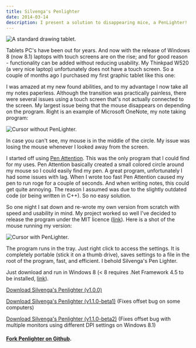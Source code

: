 ```yaml
---
title: Silvenga's Penlighter
date: 2014-03-14
description: I present a solution to disappearing mice, a PenLighter!
---
```


![A standard drawing tablet.](/posts/archive/content/images/2014/Mar/tablet_use_bamboo.jpg)

Tablets PC's have been out for years. And now with the release of Windows 8 (now 8.1) laptops with touch screens are on the rise; and for good reason - functionality can be added without reducing usability. My Thinkpad W520 (a very nice laptop) unfortunately does not have a touch screen. So a couple of months ago I purchased my first graphic tablet like this one:

I was amazed at my new found abilities, and to my advantage I now take all my notes paperless. Although the transition was practically painless, there were several issues using a touch screen that's not actually connected to the screen. My largest issue being that the mouse disappears on depending on the program. Right is an example of Microsoft OneNote, my note taking program:

![Cursor without PenLighter.](/posts/archive/content/images/2014/Jun/2014-06-21_21-27-47.png)

In case you can't see, my mouse is in the middle of the circle. My issue was losing the mouse whenever I looked away from the screen.

I started off using [Pen Attention](http://www.math.uaa.alaska.edu/~afkjm/PenAttention/). This was the only program that I could find for my uses. Pen Attention basically created a small colored circle around my mouse so I could easily find my pen. A great program, unfortunately I had some issues with lag. When I wrote too fast Pen Attention caused my pen to run roge for a couple of seconds. And when writing notes, this could get quite annoying. The reason I assumed was due to the slightly outdated code (or being written in C++). So no easy solution.

So one night I sat down and re-wrote my own version from scratch with speed and usability in mind. My project worked so well I've decided to release the program under the MIT licence ([link](/mit)). Here is a shot of the mouse running my version:

![Cursor with PenLighter.](/posts/archive/content/images/2014/Jun/2014-06-21_21-29-09.png)

The program runs in the tray. Just right click to access the settings. It is completely portable (stick it on a thumb drive), saves settings to a file in the root of the program, fast, and efficient. I behold Silvenga's Pen Lighter.

Just download and run in Windows 8 (< 8 requires .Net Framework 4.5 to be installed, [link](http://www.microsoft.com/en-us/download/details.aspx?id=30653)).

[Download Silvenga's Penlighter (v1.0.0)](https://github.com/Silvenga/Slight.PenLighter/releases/tag/v1.0.0)

[Download Silvenga's Penlighter (v1.1.0-beta1)](https://github.com/Silvenga/Slight.PenLighter/releases/tag/v1.1.0-beta1) (Fixes offset bug on some computers)

[Download Silvenga's Penlighter (v1.1.0-beta2)](https://github.com/Silvenga/Slight.PenLighter/releases/tag/v1.1.0-beta2) (Fixes offset bug with multiple monitors using different DPI settings on Windows 8.1)

#### [Fork Penlighter on Github](https://github.com/Silvenga/Slight.PenLighter).
